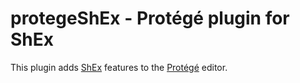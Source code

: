 # protegeShEx - Protégé plugin for ShEx

This plugin adds [ShEx](http://shex.io/) features to the [Protégé](https://protege.stanford.edu/) editor.

